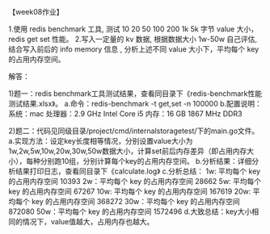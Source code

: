 【week08作业】

1.使用 redis benchmark 工具, 测试 10 20 50 100 200 1k 5k 字节 value 大小，redis get set 性能。
2.写入一定量的 kv 数据, 根据数据大小 1w-50w 自己评估, 结合写入前后的 info memory 信息 , 分析上述不同 value 大小下，平均每个 key 的占用内存空间。

解答：

1)题一：redis benchmark工具测试结果，查看同目录下《redis-benchmark性能测试结果.xlsx》。
a.命令：redis-benchmark  -t get,set  -n 100000
b.配置说明：
系统：mac
处理器：2.9 GHz Intel Core i5
内存：16 GB 1867 MHz DDR3

2)题二：代码见同级目录/project/cmd/internalstoragetest/下的main.go文件。
a.实现方法：设定key长度相等情况，分别设置value大小为1w,2w,5w,10w,20w,30w,50w数据大小，计算set前后内存差异（即占用内存大小），每种分别跑10组，分别计算每个key的占用内存空间。
b.分析结果：详细分析结果打印日志，查看同目录下《calculate.log》
c.分析总结：
    1w: 平均每个 key 的占用内存空间 10393
    2w：平均每个 key 的占用内存空间 28662
    5w: 平均每个 key 的占用内存空间 67267
    10w: 平均每个 key 的占用内存空间 167619
    20w: 平均每个 key 的占用内存空间 368272
    30w：平均每个 key 的占用内存空间 872080
    50w：平均每个 key 的占用内存空间 1572496 
d.大致总结：key大小相同的情况下，value值越大，占用内存也越大。

